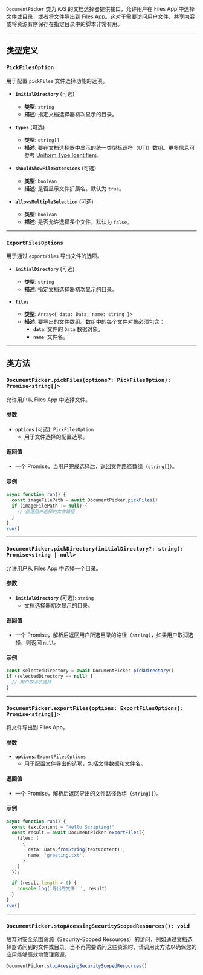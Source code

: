 `DocumentPicker` 类为 iOS 的文档选择器提供接口，允许用户在 Files App 中选择文件或目录，或者将文件导出到 Files App。这对于需要访问用户文件、共享内容或将资源有序保存在指定目录中的脚本非常有用。

---

## 类型定义

### `PickFilesOption`

用于配置 `pickFiles` 文件选择功能的选项。

- **`initialDirectory`** (可选)  
  - **类型**: `string`  
  - **描述**: 指定文档选择器初次显示的目录。

- **`types`** (可选)  
  - **类型**: `string[]`  
  - **描述**: 要在文档选择器中显示的统一类型标识符（UTI）数组。更多信息可参考 [Uniform Type Identifiers](https://developer.apple.com/documentation/uniformtypeidentifiers/uttype-swift.struct)。

- **`shouldShowFileExtensions`** (可选)  
  - **类型**: `boolean`  
  - **描述**: 是否显示文件扩展名。默认为 `true`。

- **`allowsMultipleSelection`** (可选)  
  - **类型**: `boolean`  
  - **描述**: 是否允许选择多个文件。默认为 `false`。

---

### `ExportFilesOptions`

用于通过 `exportFiles` 导出文件的选项。

- **`initialDirectory`** (可选)  
  - **类型**: `string`  
  - **描述**: 指定文档选择器初次显示的目录。

- **`files`**  
  - **类型**: `Array<{ data: Data; name: string }>`  
  - **描述**: 要导出的文件数组。数组中的每个文件对象必须包含：
    - **`data`**: 文件的 `Data` 数据对象。  
    - **`name`**: 文件名。

---

## 类方法

### `DocumentPicker.pickFiles(options?: PickFilesOption): Promise<string[]>`

允许用户从 Files App 中选择文件。

#### 参数
- **`options`** (可选): `PickFilesOption`  
  - 用于文件选择的配置选项。

#### 返回值
- 一个 Promise，当用户完成选择后，返回文件路径数组（`string[]`）。

#### 示例
```typescript
async function run() {
  const imageFilePath = await DocumentPicker.pickFiles()
  if (imageFilePath != null) {
    // 处理用户选择的文件路径
  }
}
run()
```

---

### `DocumentPicker.pickDirectory(initialDirectory?: string): Promise<string | null>`

允许用户从 Files App 中选择一个目录。

#### 参数
- **`initialDirectory`** (可选): `string`  
  - 文档选择器初次显示的目录。

#### 返回值
- 一个 Promise，解析后返回用户所选目录的路径（`string`），如果用户取消选择，则返回 `null`。

#### 示例
```typescript
const selectedDirectory = await DocumentPicker.pickDirectory()
if (selectedDirectory == null) {
  // 用户取消了选择
}
```

---

### `DocumentPicker.exportFiles(options: ExportFilesOptions): Promise<string[]>`

将文件导出到 Files App。

#### 参数
- **`options`**: `ExportFilesOptions`  
  - 用于配置文件导出的选项，包括文件数据和文件名。

#### 返回值
- 一个 Promise，解析后返回导出的文件路径数组（`string[]`）。

#### 示例
```typescript
async function run() {
  const textContent = "Hello Scripting!"
  const result = await DocumentPicker.exportFiles({
    files: [
      {
        data: Data.fromString(textContent)!,
        name: 'greeting.txt',
      }
    ]
  });

  if (result.length > 0) {
    console.log('导出的文件: ', result)
  }
}
run()
```

---

### `DocumentPicker.stopAcessingSecurityScopedResources(): void`

放弃对安全范围资源（Security-Scoped Resources）的访问，例如通过文档选择器访问到的文件或目录。当不再需要访问这些资源时，请调用此方法以确保您的应用能够高效地管理资源。

```typescript
DocumentPicker.stopAcessingSecurityScopedResources()
```